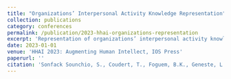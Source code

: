 ```yaml
---
title: "Organizations’ Interpersonal Activity Knowledge Representation"
collection: publications
category: conferences
permalink: /publication/2023-hhai-organizations-representation
excerpt: 'Representation of organizations’ interpersonal activity knowledge.'
date: 2023-01-01
venue: 'HHAI 2023: Augmenting Human Intellect, IOS Press'
paperurl: ''
citation: 'Sonfack Sounchio, S., Coudert, T., Foguem, B.K., Geneste, L., Béler, C., Namakiaraghi, S. (2023). "Organizations’ Interpersonal Activity Knowledge Representation." <i>HHAI 2023</i>. IOS Press.'
---
```


